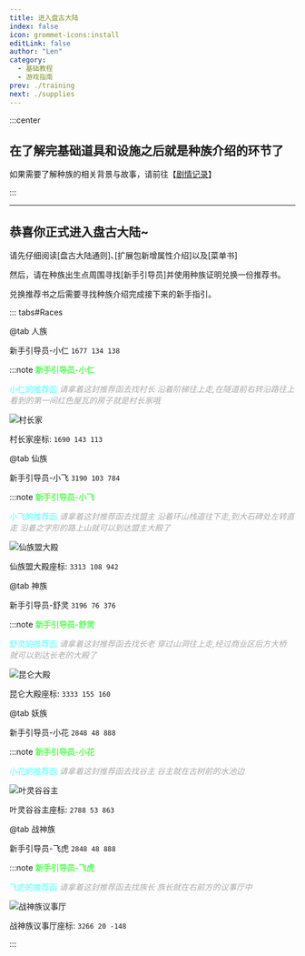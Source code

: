 ```yaml
---
title: 进入盘古大陆
index: false
icon: grommet-icons:install
editLink: false
author: "Len"
category:
  - 基础教程
  - 游戏指南
prev: ./training
next: ./supplies
---
```


:::center

## 在了解完基础道具和设施之后就是种族介绍的环节了

如果需要了解种族的相关背景与故事，请前往【[剧情记录](/stories/)】

:::

------

## 恭喜你正式进入盘古大陆~

请先仔细阅读[盘古大陆通则]､[扩展包新增属性介绍]以及[菜单书]

然后，请在种族出生点周围寻找[新手引导员]并使用种族证明兑换一份推荐书。

兑换推荐书之后需要寻找种族介绍完成接下来的新手指引。



::: tabs#Races

@tab 人族

新手引导员-小仁 `1677 134 138`



:::note  <span style="color: #55FF55;"><span style="font-weight: bold;">新手引导员-小仁</span></span>

<span style="color: #55FFFF;">小仁的推荐函
</span><span style="color: #AAAAAA;"><span style="font-style: italic;">请拿着这封推荐函去找村长
</span></span><span style="color: #AAAAAA;"><span style="font-style: italic;">沿着阶梯往上走,在隧道前右转沿路往上
</span></span><span style="color: #AAAAAA;"><span style="font-style: italic;">看到的第一间红色屋瓦的房子就是村长家哦</span></span>



![村长家](https://s21.ax1x.com/2024/12/17/pALi3nI.png)

村长家座标: `1690 143 113`

@tab 仙族

新手引导员-小飞 `3190 103 784`



:::note <span style="color: #55FF55;"><span style="font-weight: bold;">新手引导员-小飞</span></span>

<span style="color: #55FFFF;">小飞的推荐函
</span><span style="color: #AAAAAA;"><span style="font-style: italic;">请拿着这封推荐函去找盟主
</span></span><span style="color: #AAAAAA;"><span style="font-style: italic;">沿着环山栈道往下走,到大石碑处左转直走
</span></span><span style="color: #AAAAAA;"><span style="font-style: italic;">沿着之字形的路上山就可以到达盟主大殿了</span></span>



![仙族盟大殿](https://s21.ax1x.com/2024/12/17/pALimtO.png)

仙族盟大殿座标: `3313 108 942`

@tab 神族

新手引导员-舒灵 `3196 76 376`



:::note <span style="color: #55FF55;"><span style="font-weight: bold;">新手引导员-舒灵</span></span>

<span style="color: #55FFFF;">舒灵的推荐函
</span><span style="color: #AAAAAA;"><span style="font-style: italic;">请拿着这封推荐函去找长老
</span></span><span style="color: #AAAAAA;"><span style="font-style: italic;">穿过山洞往上走,经过商业区后方大桥
</span></span><span style="color: #AAAAAA;"><span style="font-style: italic;">就可以到达长老的大殿了</span></span>



![昆仑大殿](https://s21.ax1x.com/2024/12/17/pALkh01.png)

昆仑大殿座标: `3333 155 160`

@tab 妖族

新手引导员-小花 `2848 48 888`



:::note <span style="color: #55FF55;"><span style="font-weight: bold;">新手引导员-小花</span></span>

<span style="color: #55FFFF;">小花的推荐函
</span><span style="color: #AAAAAA;"><span style="font-style: italic;">请拿着这封推荐函去找谷主
</span></span><span style="color: #AAAAAA;"><span style="font-style: italic;">谷主就在古树前的水池边</span></span>

![叶灵谷谷主](https://s21.ax1x.com/2024/12/17/pALEjFP.png)

叶灵谷谷主座标: `2788 53 863`



@tab 战神族

新手引导员-飞虎 `2848 48 888`



:::note <span style="color: #55FF55;"><span style="font-weight: bold;">新手引导员-飞虎</span></span>

<span style="color: #55FFFF;">飞虎的推荐函
</span><span style="color: #AAAAAA;"><span style="font-style: italic;">请拿着这封推荐函去找族长
</span></span><span style="color: #AAAAAA;"><span style="font-style: italic;">族长就在右前方的议事厅中</span></span>

![战神族议事厅](https://s21.ax1x.com/2024/12/17/pALVCLj.png)

战神族议事厅座标: `3266 20 -148`

:::

